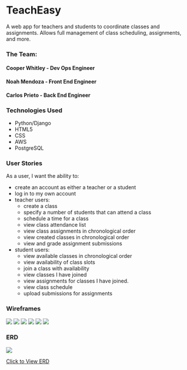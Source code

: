 # TeachEasy
A web app for teachers and students to coordinate classes and assignments. Allows full management of class scheduling, assignments, and more.

### The Team:
#### Cooper Whitley - Dev Ops Engineer
#### Noah Mendoza - Front End Engineer
#### Carlos Prieto - Back End Engineer

### Technologies Used

- Python/Django
- HTML5
- CSS
- AWS
- PostgreSQL

### User Stories

 As a user, I want the ability to:
- create an account as either a teacher or a student
- log in to my own account
- teacher users:
    -  create a class
    -  specify a number of students that can attend a class
    -  schedule a time for a class
    -  view class attendance list
    -  view class assignments in chronological order
    -  view created classes in chronological order
    - view and grade assignment submissions
- student users:
    - view available classes in chronological order
    - view availability of class slots
    - join a class with availability
    - view classes I have joined
    - view assignments for classes I have joined.
    - view class schedule
    - upload submissions for assignments

### Wireframes

<img src="https://i.imgur.com/cf4BejN.png">
<img src="https://i.imgur.com/ahXGaxL.png">
<img src="https://i.imgur.com/SYM10S2.png">
<img src="https://i.imgur.com/dbprJId.png">
<img src="https://i.imgur.com/LD9MOyj.png">
<img src="https://i.imgur.com/rVtVV7g.png">


### ERD

<img src="https://i.imgur.com/uXOlNGt.png">

[Click to View ERD](https://lucid.app/lucidchart/b84a9281-2f2d-4dfb-8f0e-908efad7ebf1/edit?page=0_0&invitationId=inv_7321a0de-7552-4dc9-9520-509f517887b5#)

<!--- [Click to Use App](your deployment url here) -->
